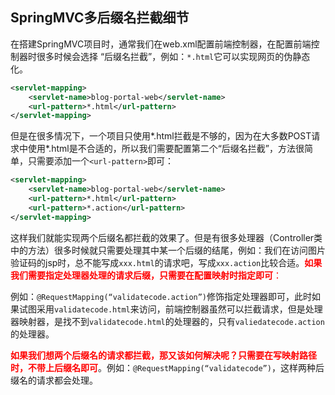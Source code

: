 ## SpringMVC多后缀名拦截细节

​	在搭建SpringMVC项目时，通常我们在web.xml配置前端控制器，在配置前端控制器时很多时候会选择 “后缀名拦截”，例如：`*.html`它可以实现网页的伪静态化。

```xml
<servlet-mapping>
    <servlet-name>blog-portal-web</servlet-name>
    <url-pattern>*.html</url-pattern>
</servlet-mapping>
```

​	但是在很多情况下，一个项目只使用*.html拦截是不够的，因为在大多数POST请求中使用*.html是不合适的，所以我们需要配置第二个“后缀名拦截”，方法很简单，只需要添加一个`<url-pattern>`即可：

```xml
<servlet-mapping>
    <servlet-name>blog-portal-web</servlet-name>
    <url-pattern>*.html</url-pattern>
    <url-pattern>*.action</url-pattern>
</servlet-mapping>
```

​	这样我们就能实现两个后缀名都拦截的效果了。但是有很多处理器（Controller类中的方法）很多时候就只需要处理其中某一个后缀的结尾，例如：我们在访问图片验证码的jsp时，总不能写成`xxx.html`的请求吧，写成`xxx.action`比较合适。<font color="red">**如果我们需要指定处理器处理的请求后缀，只需要在配置映射时指定即可**：</font>

​	例如：`@RequestMapping(“validatecode.action”)`修饰指定处理器即可，此时如果试图采用`validatecode.html`来访问，前端控制器虽然可以拦截请求，但是处理器映射器，是找不到`validatecode.html`的处理器的，只有`valiedatecode.action`的处理器。

​      <font color="red">**如果我们想两个后缀名的请求都拦截，那又该如何解决呢？只需要在写映射路径时，不带上后缀名即可**</font>。例如：`@RequestMapping(“validatecode”)`，这样两种后缀名的请求都会处理。

